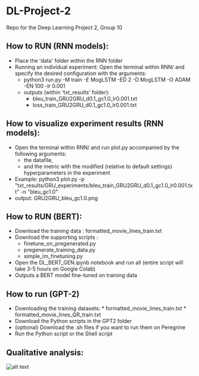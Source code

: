 # DL-Project-2
Repo for the Deep Learning Project 2, Group 10

## How to RUN (RNN models):
- Place the 'data' folder within the RNN folder
- Running an individual experiment:
Open the terminal within RNN/ and specify the desired configuration with the arguments:
    * python3 run.py -M train -E MogLSTM -ED 2 -D MogLSTM -O ADAM -EN 100 -lr 0.001
    * outputs (within 'txt_results' folder):
        - bleu_train_GRU2GRU_d0.1_gc1.0_lr0.001.txt
        - loss_train_GRU2GRU_d0.1_gc1.0_lr0.001.txt

## How to visualize experiment results (RNN models):
- Open the terminal within RNN/ and run plot.py accompanied by the following arguments:
    * the datafile,
    * and the metric with the modified (relative to default settings) hyperparameters in the experiment
- Example: python3 plot.py -p "txt_results/GRU_experiments/bleu_train_GRU2GRU_d0.1_gc1.0_lr0.001.txt" -n "bleu_gc1.0"
- output: GRU2GRU_bleu_gc1.0.png

## How to RUN (BERT):
- Download the training data : formatted_movie_lines_train.txt
- Download the supporting scripts : 
   * finetune_on_pregenerated.py
   * pregenerate_training_data.py
   * simple_lm_finetuning.py
- Open the DL_BERT_GEN.ipynb notebook and run all (entire script will take 3-5 hours on Google Colab)
- Outputs a BERT model fine-tuned on training data

## How to run (GPT-2)
- Downloading the training datasets:
      * formatted_movie_lines_train.txt
      * formatted_movie_lines_QR_train.txt
- Download the Python scripts in the GPT2 folder
- (optional) Download the .sh files if you want to run them on Peregrine
- Run the Python script or the Shell script

## Qualitative analysis:
![alt text](https://github.com/roydavid957/DL-Project-2/blob/main/qas.png)
